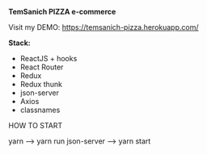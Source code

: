 **TemSanich PIZZA e-commerce**

Visit my DEMO: https://temsanich-pizza.herokuapp.com/

**Stack:**

- ReactJS + hooks
- React Router
- Redux
- Redux thunk
- json-server
- Axios
- classnames

HOW TO START

yarn --> yarn run json-server --> yarn start
